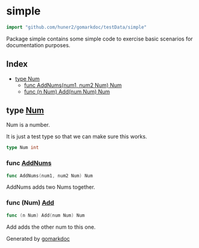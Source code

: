 <!-- Code generated by gomarkdoc. DO NOT EDIT -->

# simple

```go
import "github.com/huner2/gomarkdoc/testData/simple"
```

Package simple contains some simple code to exercise basic scenarios for documentation purposes\.

## Index

- [type Num](<#type-num>)
  - [func AddNums(num1, num2 Num) Num](<#func-addnums>)
  - [func (n Num) Add(num Num) Num](<#func-num-add>)


## type [Num](<https://github.com/huner2/gomarkdoc/blob/master/testData/simple/main.go#L8>)

Num is a number\.

It is just a test type so that we can make sure this works\.

```go
type Num int
```

### func [AddNums](<https://github.com/huner2/gomarkdoc/blob/master/testData/simple/main.go#L16>)

```go
func AddNums(num1, num2 Num) Num
```

AddNums adds two Nums together\.

### func \(Num\) [Add](<https://github.com/huner2/gomarkdoc/blob/master/testData/simple/main.go#L11>)

```go
func (n Num) Add(num Num) Num
```

Add adds the other num to this one\.



Generated by [gomarkdoc](<https://github.com/huner2/gomarkdoc>)
